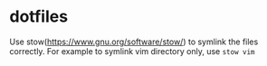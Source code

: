 # dotfiles

Use stow(https://www.gnu.org/software/stow/) to symlink the files correctly.
For example to symlink vim directory only, use ```stow vim```


